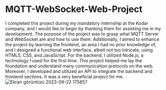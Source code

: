 # MQTT-WebSocket-Web-Project
I completed this project during my mandatory internship at the Kodar company, and I would like to begin by thanking them for assisting me in my development. The purpose of the project was to grasp what MQTT Server and WebSocket are and how to use them. Additionally, I aimed to enhance the project by learning the frontend, an area I had no prior knowledge of, and I designed a functional web interface, albeit not too intricate, using HTML5, CSS, and JavaScript. For the backend, I utilized Node.js, a technology I used for the first time. This project helped me lay the foundation and understand many communication protocols on the web. Moreover, I developed and utilized an API to integrate the backend and frontend sections. It was a very beneficial project for me.
![Ekran görüntüsü 2023-09-22 175857](https://github.com/furkankarlidag/MQTT-WebSocket-Web-Project/assets/118011754/a51a3da8-c99e-48dd-94a9-6ba6ad85a60d)
